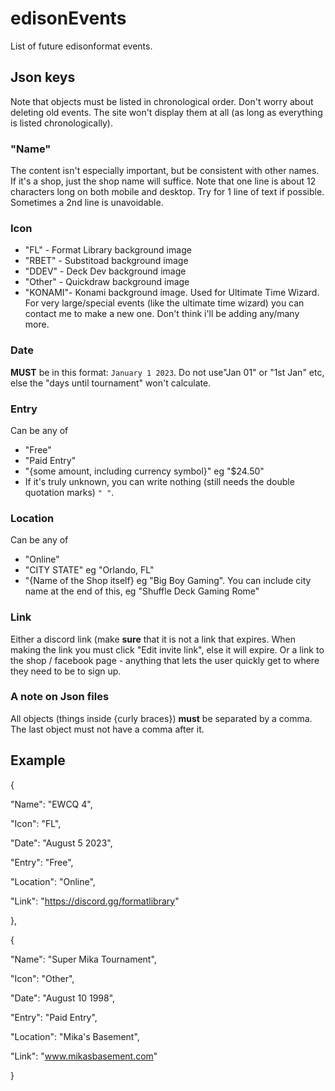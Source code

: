 # edisonEvents
List of future edisonformat events.



## Json keys

Note that objects must be listed in chronological order.
Don't worry about deleting old events. The site won't display them at all (as long as everything is listed chronologically).



### "Name"
The content isn't especially important, but be consistent with other names.
If it's a shop, just the shop name will suffice.
Note that one line is about 12 characters long on both mobile and desktop. 
Try for 1 line of text if possible. Sometimes a 2nd line is unavoidable.

### Icon
- "FL"    - Format Library background image
- "RBET"  - Substitoad background image
- "DDEV"  - Deck Dev background image
- "Other" - Quickdraw background image
- "KONAMI"- Konami background image. Used for Ultimate Time Wizard. 
For very large/special events (like the ultimate time wizard) you can contact me to make a new one.
Don't think i'll be adding any/many more.

### Date
**MUST** be in this format: `January 1 2023`. 
Do not use"Jan 01" or "1st Jan" etc, else the "days until tournament" won't calculate.

### Entry
Can be any of
- "Free"
- "Paid Entry"
- "{some amount, including currency symbol}" eg "$24.50"
- If it's truly unknown, you can write nothing (still needs the double quotation marks) `" "`.

### Location
Can be any of
- "Online"
- "CITY STATE"   eg "Orlando, FL"
- "{Name of the Shop itself} eg "Big Boy Gaming". You can include city name at the end of this, eg "Shuffle Deck Gaming Rome"

### Link
Either a discord link (make __sure__ that it is not a link that expires. When making the link you must click "Edit invite link", else it will expire.
Or a link to the shop / facebook page - anything that lets the user quickly get to where they need to be to sign up.

### A note on Json files
All objects (things inside {curly braces}) **must** be separated by a comma. 
The last object must not have a comma after it.

## Example

{

"Name":     "EWCQ 4",

"Icon":     "FL",

"Date":     "August 5 2023",

"Entry":    "Free",

"Location": "Online",

"Link":     "https://discord.gg/formatlibrary"

},

{

"Name":     "Super Mika Tournament",

"Icon":     "Other",

"Date":     "August 10 1998",

"Entry":    "Paid Entry",

"Location": "Mika's Basement",

"Link":     "www.mikasbasement.com"

}
